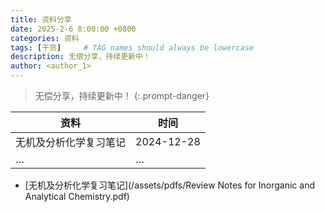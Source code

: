 ```yaml
---
title: 资料分享
date: 2025-2-6 8:00:00 +0800
categories: 资料
tags: [干货]     # TAG names should always be lowercase
description: 无偿分享，持续更新中！
author: <author_1>
---
```


>无偿分享，持续更新中！
{:.prompt-danger}

|  资料   | 时间  |
|  ----  | ----  |
| 无机及分析化学复习笔记  | 2024-12-28 |
| …  | … |

* [无机及分析化学复习笔记](/assets/pdfs/Review Notes for Inorganic and Analytical Chemistry.pdf)
